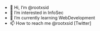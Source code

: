 - 👋 Hi, I’m @rootxsid
- 👀 I’m interested in InfoSec
- 🌱 I’m currently learning WebDevelopment
- 📫 How to reach me @rootxsid [Twitter]


